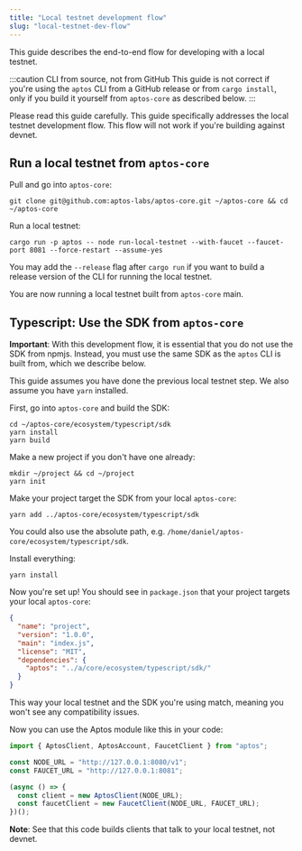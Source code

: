 ```yaml
---
title: "Local testnet development flow"
slug: "local-testnet-dev-flow"
---
```


This guide describes the end-to-end flow for developing with a local testnet.

:::caution CLI from source, not from GitHub
This guide is not correct if you're using the `aptos` CLI from a GitHub release or from `cargo install`, only if you build it yourself from `aptos-core` as described below.
:::

Please read this guide carefully. This guide specifically addresses the local testnet development flow. This flow will not work if you're building against devnet.

## Run a local testnet from `aptos-core`

Pull and go into `aptos-core`:
```
git clone git@github.com:aptos-labs/aptos-core.git ~/aptos-core && cd ~/aptos-core
```

Run a local testnet:
```
cargo run -p aptos -- node run-local-testnet --with-faucet --faucet-port 8081 --force-restart --assume-yes
```
You may add the `--release` flag after `cargo run` if you want to build a release version of the CLI for running the local testnet.

You are now running a local testnet built from `aptos-core` main.

## Typescript: Use the SDK from `aptos-core`
**Important**: With this development flow, it is essential that you do not use the SDK from npmjs. Instead, you must use the same SDK as the `aptos` CLI is built from, which we describe below.

This guide assumes you have done the previous local testnet step. We also assume you have `yarn` installed.

First, go into `aptos-core` and build the SDK:
```
cd ~/aptos-core/ecosystem/typescript/sdk
yarn install
yarn build
```

Make a new project if you don't have one already:
```
mkdir ~/project && cd ~/project
yarn init
```

Make your project target the SDK from your local `aptos-core`:
```
yarn add ../aptos-core/ecosystem/typescript/sdk
```
You could also use the absolute path, e.g. `/home/daniel/aptos-core/ecosystem/typescript/sdk`.

Install everything:
```
yarn install
```

Now you're set up! You should see in `package.json` that your project targets your local `aptos-core`:
```json
{
  "name": "project",
  "version": "1.0.0",
  "main": "index.js",
  "license": "MIT",
  "dependencies": {
    "aptos": "../a/core/ecosystem/typescript/sdk/"
  }
}
```

This way your local testnet and the SDK you're using match, meaning you won't see any compatibility issues.

Now you can use the Aptos module like this in your code:
```ts
import { AptosClient, AptosAccount, FaucetClient } from "aptos";

const NODE_URL = "http://127.0.0.1:8080/v1";
const FAUCET_URL = "http://127.0.0.1:8081";

(async () => {
  const client = new AptosClient(NODE_URL);
  const faucetClient = new FaucetClient(NODE_URL, FAUCET_URL);
})();
```

**Note**: See that this code builds clients that talk to your local testnet, not devnet.
